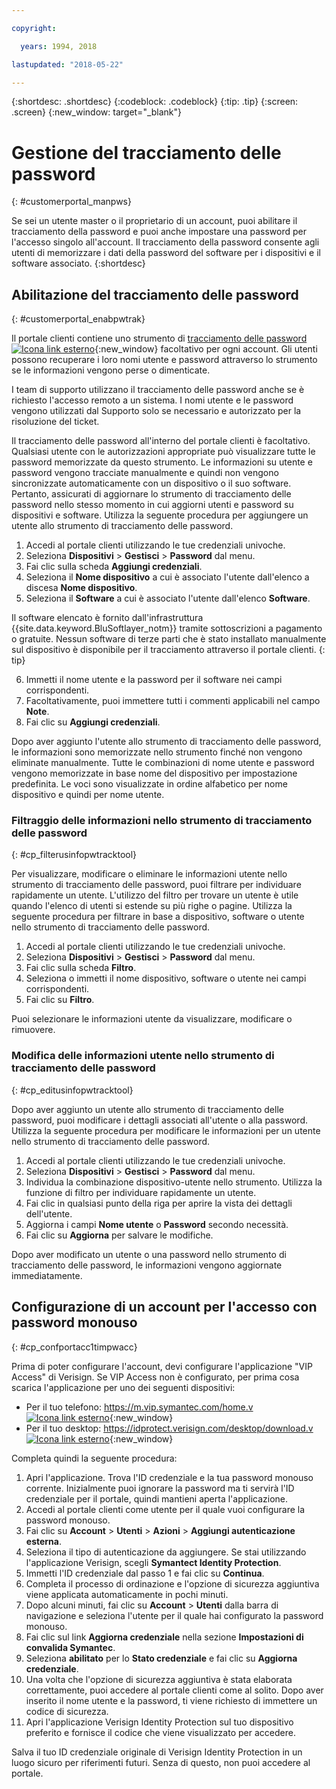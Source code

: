 ```yaml
---

copyright:

  years: 1994, 2018

lastupdated: "2018-05-22"

---
```


{:shortdesc: .shortdesc}
{:codeblock: .codeblock}
{:tip: .tip}
{:screen: .screen}
{:new_window: target="_blank"}


# Gestione del tracciamento delle password
{: #customerportal_manpws}

Se sei un utente master o il proprietario di un account, puoi abilitare il tracciamento della password e puoi anche impostare una password per l'accesso singolo all'account. Il tracciamento della password consente agli utenti di memorizzare i dati della password del software per i dispositivi e il software associato.
{:shortdesc}

## Abilitazione del tracciamento delle password
{: #customerportal_enabpwtrak}

Il portale clienti contiene uno strumento di [tracciamento delle password ![Icona link esterno](../icons/launch-glyph.svg)](https://control.softlayer.com/devices/passwords){:new_window} facoltativo per ogni account. Gli utenti possono recuperare i loro nomi utente e password attraverso lo strumento se le informazioni vengono perse o dimenticate.

I team di supporto utilizzano il tracciamento delle password anche se è richiesto l'accesso remoto a un sistema. I nomi utente e le password vengono utilizzati dal Supporto solo se necessario e autorizzato per la risoluzione del ticket.

Il tracciamento delle password all'interno del portale clienti è facoltativo. Qualsiasi utente con le autorizzazioni appropriate può visualizzare tutte le password memorizzate da questo strumento. Le informazioni su utente e password vengono tracciate manualmente e quindi non vengono sincronizzate automaticamente con un dispositivo o il suo software. Pertanto, assicurati di aggiornare lo strumento di tracciamento delle password nello stesso momento in cui aggiorni utenti e password su dispositivi e software. Utilizza la seguente procedura per aggiungere un utente allo strumento di tracciamento delle password.

1. Accedi al portale clienti utilizzando le tue credenziali univoche.
2. Seleziona **Dispositivi** > **Gestisci** > **Password** dal menu.
3. Fai clic sulla scheda **Aggiungi credenziali**.
4. Seleziona il **Nome dispositivo** a cui è associato l'utente dall'elenco a discesa **Nome dispositivo**.
5. Seleziona il **Software** a cui è associato l'utente dall'elenco **Software**.

  Il software elencato è fornito dall'infrastruttura {{site.data.keyword.BluSoftlayer_notm}} tramite sottoscrizioni a pagamento o gratuite. Nessun software di terze parti che è stato installato manualmente sul dispositivo è disponibile per il tracciamento attraverso il portale clienti.
  {: tip}

6. Immetti il nome utente e la password per il software nei campi corrispondenti.
8. Facoltativamente, puoi immettere tutti i commenti applicabili nel campo **Note**.
9. Fai clic su **Aggiungi credenziali**.

Dopo aver aggiunto l'utente allo strumento di tracciamento delle password, le informazioni sono memorizzate nello strumento finché non vengono eliminate manualmente. Tutte le combinazioni di nome utente e password vengono memorizzate in base nome del dispositivo per impostazione predefinita. Le voci sono visualizzate in ordine alfabetico per nome dispositivo e quindi per nome utente.

### Filtraggio delle informazioni nello strumento di tracciamento delle password
{: #cp_filterusinfopwtracktool}

Per visualizzare, modificare o eliminare le informazioni utente nello strumento di tracciamento delle password, puoi filtrare per individuare rapidamente un utente. L'utilizzo del filtro per trovare un utente è utile quando l'elenco di utenti si estende su più righe o pagine. Utilizza la seguente procedura per filtrare in base a dispositivo, software o utente nello strumento di tracciamento delle password.

1. Accedi al portale clienti utilizzando le tue credenziali univoche.
2. Seleziona **Dispositivi** > **Gestisci** > **Password** dal menu.
3. Fai clic sulla scheda **Filtro**.
4. Seleziona o immetti il nome dispositivo, software o utente nei campi corrispondenti.
5. Fai clic su **Filtro**.

Puoi selezionare le informazioni utente da visualizzare, modificare o rimuovere.

### Modifica delle informazioni utente nello strumento di tracciamento delle password
{: #cp_editusinfopwtracktool}

Dopo aver aggiunto un utente allo strumento di tracciamento delle password, puoi modificare i dettagli associati all'utente o alla password. Utilizza la seguente procedura per modificare le informazioni per un utente nello strumento di tracciamento delle password.

1. Accedi al portale clienti utilizzando le tue credenziali univoche.
2. Seleziona **Dispositivi** > **Gestisci** > **Password** dal menu.
3. Individua la combinazione dispositivo-utente nello strumento. Utilizza la funzione di filtro per individuare rapidamente un utente.
4. Fai clic in qualsiasi punto della riga per aprire la vista dei dettagli dell'utente.
5. Aggiorna i campi **Nome utente** o **Password** secondo necessità.
6. Fai clic su **Aggiorna** per salvare le modifiche.

Dopo aver modificato un utente o una password nello strumento di tracciamento delle password, le informazioni vengono aggiornate immediatamente.

## Configurazione di un account per l'accesso con password monouso
{: #cp_confportacc1timpwacc}

Prima di poter configurare l'account, devi configurare l'applicazione "VIP Access" di Verisign. Se VIP Access non è configurato, per prima cosa scarica l'applicazione per uno dei seguenti dispositivi:
* Per il tuo telefono: [https://m.vip.symantec.com/home.v ![Icona link esterno](../icons/launch-glyph.svg)](https://m.vip.symantec.com/home.v){:new_window}
* Per il tuo desktop:  [https://idprotect.verisign.com/desktop/download.v ![Icona link esterno](../icons/launch-glyph.svg)](https://idprotect.verisign.com/desktop/download.v){:new_window}

Completa quindi la seguente procedura:
1. Apri l'applicazione. Trova l'ID credenziale e la tua password monouso corrente. Inizialmente puoi ignorare la password ma ti servirà l'ID credenziale per il portale, quindi mantieni aperta l'applicazione.
2. Accedi al portale clienti come utente per il quale vuoi configurare la password monouso.
3. Fai clic su **Account** > **Utenti** > **Azioni** > **Aggiungi autenticazione esterna**.
4. Seleziona il tipo di autenticazione da aggiungere. Se stai utilizzando l'applicazione Verisign, scegli **Symantect Identity Protection**.
5. Immetti l'ID credenziale dal passo 1 e fai clic su **Continua**.
6. Completa il processo di ordinazione e l'opzione di sicurezza aggiuntiva viene applicata automaticamente in pochi minuti.
7. Dopo alcuni minuti, fai clic su **Account** > **Utenti** dalla barra di navigazione e seleziona l'utente per il quale hai configurato la password monouso.
8. Fai clic sul link **Aggiorna credenziale** nella sezione **Impostazioni di convalida Symantec**.
9. Seleziona **abilitato** per lo **Stato credenziale** e fai clic su **Aggiorna credenziale**.
10. Una volta che l'opzione di sicurezza aggiuntiva è stata elaborata correttamente, puoi accedere al portale clienti come al solito. Dopo aver inserito il nome utente e la password, ti viene richiesto di immettere un codice di sicurezza.
11. Apri l'applicazione Verisign Identity Protection sul tuo dispositivo preferito e fornisce il codice che viene visualizzato per accedere.

Salva il tuo ID credenziale originale di Verisign Identity Protection in un luogo sicuro per riferimenti futuri. Senza di questo, non puoi accedere al portale.
